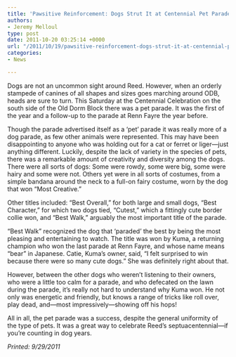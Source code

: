 ```yaml
---
title: 'Pawsitive Reinforcement: Dogs Strut It at Centennial Pet Parade'
authors:
- Jeremy Melloul
type: post
date: 2011-10-20 03:25:14 +0000
url: "/2011/10/19/pawsitive-reinforcement-dogs-strut-it-at-centennial-pet-parade/"
categories:
- News

---
```

Dogs are not an uncommon sight around Reed. However, when an orderly stampede of canines of all shapes and sizes goes marching around ODB, heads are sure to turn. This Saturday at the Centennial Celebration on the south side of the Old Dorm Block there was a pet parade. It was the first of the year and a follow-up to the parade at Renn Fayre the year before.

Though the parade advertised itself as a &#8216;pet&#8217; parade it was really more of a dog parade, as few other animals were represented. This may have been disappointing to anyone who was holding out for a cat or ferret or liger—just anything different. Luckily, despite the lack of variety in the species of pets, there was a remarkable amount of creativity and diversity among the dogs. There were all sorts of dogs: Some were rowdy, some were big, some were hairy and some were not. Others yet were in all sorts of costumes, from a simple bandana around the neck to a full-on fairy costume, worn by the dog that won “Most Creative.”

Other titles included: &#8220;Best Overall,&#8221; for both large and small dogs, &#8220;Best Character,&#8221; for which two dogs tied, &#8220;Cutest,&#8221; which a fittingly cute border collie won, and &#8220;Best Walk,&#8221; arguably the most important title of the parade.

&#8220;Best Walk&#8221; recognized the dog that &#8216;paraded&#8217; the best by being the most pleasing and entertaining to watch. The title was won by Kuma, a returning champion who won the last parade at Renn Fayre, and whose name means &#8220;bear&#8221; in Japanese. Catie, Kuma&#8217;s owner, said, &#8220;I felt surprised to win because there were so many cute dogs.&#8221; She was definitely right about that.

However, between the other dogs who weren&#8217;t listening to their owners, who were a little too calm for a parade, and who defecated on the lawn during the parade, it&#8217;s really not hard to understand why Kuma won. He not only was energetic and friendly, but knows a range of tricks like roll over, play dead, and—most impressively—showing off his hops!

All in all, the pet parade was a success, despite the general uniformity of the type of pets. It was a great way to celebrate Reed&#8217;s septuacentennial—if you&#8217;re counting in dog years.

_Printed: 9/29/2011_

&nbsp;